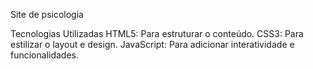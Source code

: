 Site de psicologia


Tecnologias Utilizadas
HTML5: Para estruturar o conteúdo.
CSS3: Para estilizar o layout e design.
JavaScript: Para adicionar interatividade e funcionalidades.
